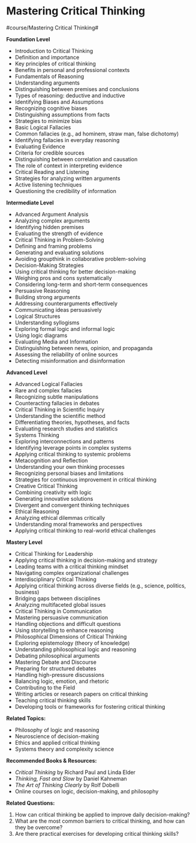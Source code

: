 # Mastering Critical Thinking
#course/Mastering Critical Thinking#

**Foundation Level**
* 	Introduction to Critical Thinking
* 	Definition and importance
* 	Key principles of critical thinking
* 	Benefits in personal and professional contexts
* 	Fundamentals of Reasoning
* 	Understanding arguments
* 	Distinguishing between premises and conclusions
* 	Types of reasoning: deductive and inductive
* 	Identifying Biases and Assumptions
* 	Recognizing cognitive biases
* 	Distinguishing assumptions from facts
* 	Strategies to minimize bias
* 	Basic Logical Fallacies
* 	Common fallacies (e.g., ad hominem, straw man, false dichotomy)
* 	Identifying fallacies in everyday reasoning
* 	Evaluating Evidence
* 	Criteria for credible sources
* 	Distinguishing between correlation and causation
* 	The role of context in interpreting evidence
* 	Critical Reading and Listening
* 	Strategies for analyzing written arguments
* 	Active listening techniques
* 	Questioning the credibility of information

**Intermediate Level**
* 	Advanced Argument Analysis
* 	Analyzing complex arguments
* 	Identifying hidden premises
* 	Evaluating the strength of evidence
* 	Critical Thinking in Problem-Solving
* 	Defining and framing problems
* 	Generating and evaluating solutions
* 	Avoiding groupthink in collaborative problem-solving
* 	Decision-Making Strategies
* 	Using critical thinking for better decision-making
* 	Weighing pros and cons systematically
* 	Considering long-term and short-term consequences
* 	Persuasive Reasoning
* 	Building strong arguments
* 	Addressing counterarguments effectively
* 	Communicating ideas persuasively
* 	Logical Structures
* 	Understanding syllogisms
* 	Exploring formal logic and informal logic
* 	Using logic diagrams
* 	Evaluating Media and Information
* 	Distinguishing between news, opinion, and propaganda
* 	Assessing the reliability of online sources
* 	Detecting misinformation and disinformation

**Advanced Level**
* 	Advanced Logical Fallacies
* 	Rare and complex fallacies
* 	Recognizing subtle manipulations
* 	Counteracting fallacies in debates
* 	Critical Thinking in Scientific Inquiry
* 	Understanding the scientific method
* 	Differentiating theories, hypotheses, and facts
* 	Evaluating research studies and statistics
* 	Systems Thinking
* 	Exploring interconnections and patterns
* 	Identifying leverage points in complex systems
* 	Applying critical thinking to systemic problems
* 	Metacognition and Reflection
* 	Understanding your own thinking processes
* 	Recognizing personal biases and limitations
* 	Strategies for continuous improvement in critical thinking
* 	Creative Critical Thinking
* 	Combining creativity with logic
* 	Generating innovative solutions
* 	Divergent and convergent thinking techniques
* 	Ethical Reasoning
* 	Analyzing ethical dilemmas critically
* 	Understanding moral frameworks and perspectives
* 	Applying critical thinking to real-world ethical challenges

**Mastery Level**
* 	Critical Thinking for Leadership
* 	Applying critical thinking in decision-making and strategy
* 	Leading teams with a critical thinking mindset
* 	Navigating complex organizational challenges
* 	Interdisciplinary Critical Thinking
* 	Applying critical thinking across diverse fields (e.g., science, politics, business)
* 	Bridging gaps between disciplines
* 	Analyzing multifaceted global issues
* 	Critical Thinking in Communication
* 	Mastering persuasive communication
* 	Handling objections and difficult questions
* 	Using storytelling to enhance reasoning
* 	Philosophical Dimensions of Critical Thinking
* 	Exploring epistemology (theory of knowledge)
* 	Understanding philosophical logic and reasoning
* 	Debating philosophical arguments
* 	Mastering Debate and Discourse
* 	Preparing for structured debates
* 	Handling high-pressure discussions
* 	Balancing logic, emotion, and rhetoric
* 	Contributing to the Field
* 	Writing articles or research papers on critical thinking
* 	Teaching critical thinking skills
* 	Developing tools or frameworks for fostering critical thinking

**Related Topics:**
* 	Philosophy of logic and reasoning
* 	Neuroscience of decision-making
* 	Ethics and applied critical thinking
* 	Systems theory and complexity science

**Recommended Books & Resources:**
* 	*Critical Thinking* by Richard Paul and Linda Elder
* 	*Thinking, Fast and Slow* by Daniel Kahneman
* 	*The Art of Thinking Clearly* by Rolf Dobelli
* 	Online courses on logic, decision-making, and philosophy

**Related Questions:**
1.	How can critical thinking be applied to improve daily decision-making?
2.	What are the most common barriers to critical thinking, and how can they be overcome?
3.	Are there practical exercises for developing critical thinking skills?

